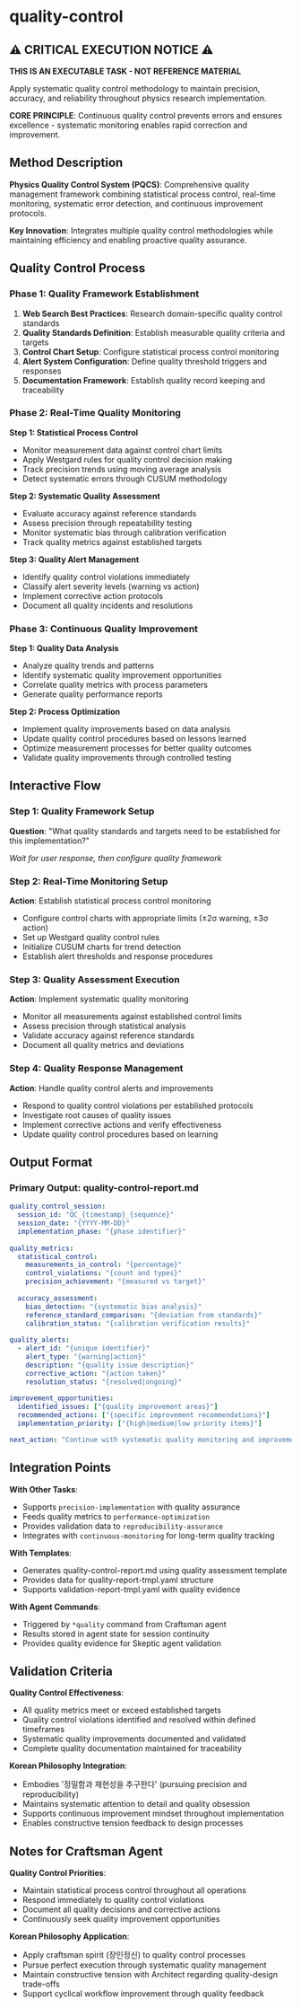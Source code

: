 # quality-control

## ⚠️ CRITICAL EXECUTION NOTICE ⚠️

**THIS IS AN EXECUTABLE TASK - NOT REFERENCE MATERIAL**

Apply systematic quality control methodology to maintain precision, accuracy, and reliability throughout physics research implementation.

**CORE PRINCIPLE**: Continuous quality control prevents errors and ensures excellence - systematic monitoring enables rapid correction and improvement.

## Method Description

**Physics Quality Control System (PQCS)**: Comprehensive quality management framework combining statistical process control, real-time monitoring, systematic error detection, and continuous improvement protocols.

**Key Innovation**: Integrates multiple quality control methodologies while maintaining efficiency and enabling proactive quality assurance.

## Quality Control Process

### Phase 1: Quality Framework Establishment
1. **Web Search Best Practices**: Research domain-specific quality control standards
2. **Quality Standards Definition**: Establish measurable quality criteria and targets
3. **Control Chart Setup**: Configure statistical process control monitoring
4. **Alert System Configuration**: Define quality threshold triggers and responses
5. **Documentation Framework**: Establish quality record keeping and traceability

### Phase 2: Real-Time Quality Monitoring

**Step 1: Statistical Process Control**
- Monitor measurement data against control chart limits
- Apply Westgard rules for quality control decision making
- Track precision trends using moving average analysis
- Detect systematic errors through CUSUM methodology

**Step 2: Systematic Quality Assessment**
- Evaluate accuracy against reference standards
- Assess precision through repeatability testing
- Monitor systematic bias through calibration verification
- Track quality metrics against established targets

**Step 3: Quality Alert Management**
- Identify quality control violations immediately
- Classify alert severity levels (warning vs action)
- Implement corrective action protocols
- Document all quality incidents and resolutions

### Phase 3: Continuous Quality Improvement

**Step 1: Quality Data Analysis**
- Analyze quality trends and patterns
- Identify systematic quality improvement opportunities
- Correlate quality metrics with process parameters
- Generate quality performance reports

**Step 2: Process Optimization**
- Implement quality improvements based on data analysis
- Update quality control procedures based on lessons learned
- Optimize measurement processes for better quality outcomes
- Validate quality improvements through controlled testing

## Interactive Flow

### Step 1: Quality Framework Setup
**Question**: "What quality standards and targets need to be established for this implementation?"

*Wait for user response, then configure quality framework*

### Step 2: Real-Time Monitoring Setup
**Action**: Establish statistical process control monitoring
- Configure control charts with appropriate limits (±2σ warning, ±3σ action)
- Set up Westgard quality control rules
- Initialize CUSUM charts for trend detection
- Establish alert thresholds and response procedures

### Step 3: Quality Assessment Execution
**Action**: Implement systematic quality monitoring
- Monitor all measurements against established control limits
- Assess precision through statistical analysis
- Validate accuracy against reference standards
- Document all quality metrics and deviations

### Step 4: Quality Response Management
**Action**: Handle quality control alerts and improvements
- Respond to quality control violations per established protocols
- Investigate root causes of quality issues
- Implement corrective actions and verify effectiveness
- Update quality control procedures based on learning

## Output Format

### Primary Output: quality-control-report.md
```yaml
quality_control_session:
  session_id: "QC_{timestamp}_{sequence}"
  session_date: "{YYYY-MM-DD}"
  implementation_phase: "{phase identifier}"
  
quality_metrics:
  statistical_control:
    measurements_in_control: "{percentage}"
    control_violations: "{count and types}"
    precision_achievement: "{measured vs target}"
    
  accuracy_assessment:
    bias_detection: "{systematic bias analysis}"
    reference_standard_comparison: "{deviation from standards}"
    calibration_status: "{calibration verification results}"
    
quality_alerts:
  - alert_id: "{unique identifier}"
    alert_type: "{warning|action}"
    description: "{quality issue description}"
    corrective_action: "{action taken}"
    resolution_status: "{resolved|ongoing}"
    
improvement_opportunities:
  identified_issues: ["{quality improvement areas}"]
  recommended_actions: ["{specific improvement recommendations}"]
  implementation_priority: ["{high|medium|low priority items}"]

next_action: "Continue with systematic quality monitoring and improvement implementation"
```

## Integration Points

**With Other Tasks**:
- Supports `precision-implementation` with quality assurance
- Feeds quality metrics to `performance-optimization`
- Provides validation data to `reproducibility-assurance`
- Integrates with `continuous-monitoring` for long-term quality tracking

**With Templates**:
- Generates quality-control-report.md using quality assessment template
- Provides data for quality-report-tmpl.yaml structure
- Supports validation-report-tmpl.yaml with quality evidence

**With Agent Commands**:
- Triggered by `*quality` command from Craftsman agent
- Results stored in agent state for session continuity
- Provides quality evidence for Skeptic agent validation

## Validation Criteria

**Quality Control Effectiveness**:
- All quality metrics meet or exceed established targets
- Quality control violations identified and resolved within defined timeframes
- Systematic quality improvements documented and validated
- Complete quality documentation maintained for traceability

**Korean Philosophy Integration**:
- Embodies '정밀함과 재현성을 추구한다' (pursuing precision and reproducibility)
- Maintains systematic attention to detail and quality obsession
- Supports continuous improvement mindset throughout implementation
- Enables constructive tension feedback to design processes

## Notes for Craftsman Agent

**Quality Control Priorities**:
- Maintain statistical process control throughout all operations
- Respond immediately to quality control violations
- Document all quality decisions and corrective actions
- Continuously seek quality improvement opportunities

**Korean Philosophy Application**:
- Apply craftsman spirit (장인정신) to quality control processes
- Pursue perfect execution through systematic quality management
- Maintain constructive tension with Architect regarding quality-design trade-offs
- Support cyclical workflow improvement through quality feedback